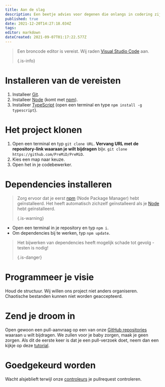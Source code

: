 ```yaml
---
title: Aan de slag
description: Een beetje advies voor degenen die onlangs in codering zijn gekomen
published: true
date: 2021-12-20T14:27:18.034Z
tags:
editor: markdown
dateCreated: 2021-09-07T01:17:22.577Z
---
```


> Een broncode editor is vereist. Wij raden [Visual Studio Code](https://code.visualstudio.com/) aan.
>
> {.is-info}

# Installeren van de vereisten
1. Installeer [Git](https://git-scm.com/).
2. Installeer [Node](https://nodejs.org/en/) (komt met [npm](https://www.npmjs.com/)).
3. Installeer [TypeScript](https://www.typescriptlang.org/index.html#download-links) (open een terminal en type `npm install -g typescript`).

# Het project klonen
1. Open een terminal en typ `git clone URL`. **Vervang URL met de repository-link waaraan je wilt bijdragen** bijv. `git clone https://github.com/PreMiD/PreMiD`.
2. Kies een map naar keuze.
3. Open het in je codebewerker.

# Dependencies installeren
> Zorg ervoor dat je eerst [npm](https://www.npmjs.com/) (Node Package Manager) hebt geïnstalleerd. Het heeft automatisch zichzelf geïnstalleerd als je [Node](https://nodejs.org/en/) hebt geïnstalleerd.
>
> {.is-warning}

- Open een terminal in je repository en typ `npm i`.
- Om dependencies bij te werken, typ `npm update`.

> Het bijwerken van dependencies heeft mogelijk schade tot gevolg - testen is nodig!
>
> {.is-danger}

# Programmeer je visie
Houd de structuur. Wij willen ons project niet anders organiseren. Chaotische bestanden kunnen niet worden geaccepteerd.

# Zend je droom in
Open gewoon een pull-aanvraag op een van onze [GitHub repositories](https://github.com/PreMiD/) waaraan u wilt bijdragen. We zullen voor je baby zorgen, maak je geen zorgen. Als dit de eerste keer is dat je een pull-verzoek doet, neem dan een kijkje op deze [tutorial](https://help.github.com/en/articles/creating-a-pull-request).

# Goedgekeurd worden
Wacht alsjeblieft terwijl onze [controleurs](https://docs.premid.app/en/dev/presence/guidelines#presence-reviewers) je pullrequest controleren.
